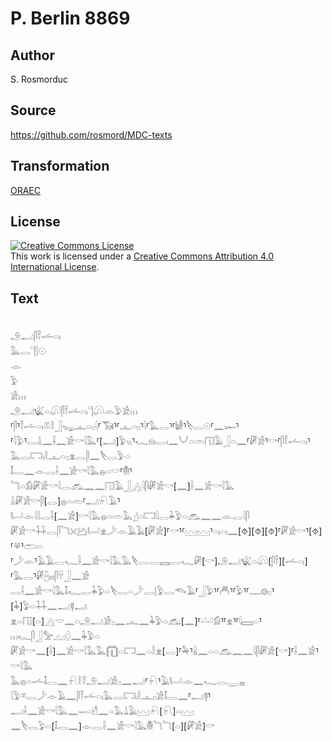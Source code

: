 # P. Berlin 8869

## Author

S. Rosmorduc

## Source

https://github.com/rosmord/MDC-texts

## Transformation

[ORAEC](https://oraec.github.io/)

## License

<a rel="license" href="http://creativecommons.org/licenses/by/4.0/"><img alt="Creative Commons License" style="border-width:0" src="https://i.creativecommons.org/l/by/4.0/88x31.png" /></a><br />This work is licensed under a <a rel="license" href="http://creativecommons.org/licenses/by/4.0/">Creative Commons Attribution 4.0 International License</a>.

## Text

<br>
𓄂𓂝𓋴𓍋𓌡𓏏𓏤<br>
𓅓𓂋𓊹𓍛𓇳<br>
𓁹<br>
𓅱<br>
𓀀𓏥<br>
𓄂𓂝𓆤𓏏𓋨𓋴𓍋𓌡𓏏𓏤𓊹𓋨𓁹𓅱𓀀𓏥<br>
⸢𓋴⸣𓍋𓌡𓏏𓏤𓌨𓎛𓃀𓆌𓊵𓏏𓊪𓇋⸢𓃝⸣⸢𓊵𓏏𓊪⸣𓇋⸢𓅓𓂋⸣⸢𓀎⸣𓌸𓂋𓇳⸢𓈖𓆱⸣<br>
⸢𓇋𓅱⸣𓂋𓏙𓈖𓌢𓈖𓀀𓎡𓇋𓅓⸢[𓂝]𓅱𓏭⸣𓆑𓁶𓏤𓂋𓏤𓈖𓄋𓏏𓏛𓉔𓄿𓃀𓏏𓈖⸢𓏞𓀀⸣𓎡⸢𓋴𓍋𓌡𓏏𓏤⸣𓅓𓂋𓉐𓏤𓎛𓊵𓏏𓊪𓁷𓂋𓋴𓈖𓌸𓂋𓅱𓏏<br>
𓄤𓂋𓈖𓁹𓂋𓌢𓈖𓀀𓎡𓇋𓅓𓐍𓏏𓎟⸢𓄟⸣𓆓𓏏𓀁𓏞𓀀𓎡𓇋𓂋𓃹𓈖𓈖𓉔𓄿𓃀𓂻𓇋𓋴𓏞𓀀𓎡[𓈖]𓌢𓈖𓀀𓎡𓇋𓅓<br>
𓏙𓏞𓀀𓎡𓋴[𓂋]𓐍𓏏𓏛⸢𓂝𓍯𓄿⸣𓂡𓁹𓇋𓇋𓂋𓌢[𓈖𓀀]𓎡𓇋𓅓𓐍𓏏𓏛𓅓𓊨𓏏𓉐𓇋𓂋𓇓𓅱𓏏𓃹𓈖𓈖𓁹𓂋𓇋𓋴<br>
𓏞𓀀𓎡𓇒𓂋𓋴𓆓𓏴𓂚𓂡𓁷𓌳𓁹𓄿𓄿[𓏞𓀀]⸢𓎡⸣⸢𓈉𓈉⸣𓏏𓏤𓏏𓏤𓈖[⯑][⯑][⯑]⸢𓏞𓀀𓎡⸣[⯑]⸢𓋬⸣𓂧𓏏<br>
⸢𓌳𓁹⸣𓄿𓄿𓂋𓆑𓌢𓈖𓀀𓎡𓇋𓅓𓅓𓌸𓂋𓂋𓈘𓂋𓆑𓏞[𓎡]𓄂𓂝𓆤𓏏𓋨[𓋴𓍋][𓌡𓏏𓏤]⸢𓅓𓂋⸣𓏞𓐢𓏤𓏤𓏤𓋴𓄜𓃀𓈖𓀀<br>
𓂋𓌢𓈖𓀀𓎡𓇋𓅓𓄤𓆑𓂋𓇓𓅱𓏏𓌸𓂋𓏏𓌳𓐙𓊤𓅱𓂋𓆞𓄿⸢𓃀𓅱⸣⸢𓄫⸣⸢𓅱⸣⸢𓊃𓊗𓊪⸣[𓇓]𓅱𓏏𓇒𓈖𓂝𓊢𓂝<br>
𓁷𓏏𓉔[𓏏]𓂻𓎟𓈖𓏏𓄂𓂝𓀀𓊪𓈖𓂜𓈖𓇓𓅱𓏏𓃹[𓈖]⸢𓏘𓏘𓀁⸣⸢𓁷⸣⸢𓇋𓈙𓏏⸣𓏥𓆑𓋴𓃀𓅡𓈎𓈎𓆭𓈖𓇓𓅱𓏏<br>
𓏞𓀀𓎡𓈖[𓌢]𓈖𓀀𓎡𓇋𓅓𓅓𓉧𓏏𓉐𓈖𓏏𓎛𓁷[𓂋]⸢𓅆⸣𓏇𓈖𓏏𓏏𓃹𓈖𓈖𓇋𓋴𓏞𓀀[𓎡]⸢𓌢𓈖𓀀⸣𓎡𓇋𓅓<br>
𓅓𓐍𓏏𓌡𓄤𓂋𓈖𓍯𓎛𓎝𓄂𓂝𓀀𓊪𓈖𓂝⸢𓍯⸣𓄿𓂡𓁹𓈖𓆑𓂋𓇾𓈇<br>
𓇋𓅱𓎼𓂋𓌳𓁹𓄿𓈖𓋴𓍋𓌡𓏏𓏤𓅓𓂋𓉐𓏤𓎛𓊵𓊪𓀀𓄤𓂋𓈖⸢𓂝𓊢⸣𓂝𓌢𓈖𓀀𓎡𓇋𓅓𓈖𓋭𓏏𓀺𓈖𓏏𓅓𓍑𓄿𓈉𓍯[𓍯]𓏏𓈉<br>
𓈖𓌸𓂋𓅱𓏏[𓄤𓂋𓈖]𓁹𓂋𓌢𓈖𓀀𓎡𓇋𓅓𓄟𓆓𓆓[𓏏][𓏞𓀀]𓎡<br>
<br>
<br>
